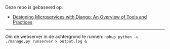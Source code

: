 Deze repo is gebaseerd op:
- [Designing Microservices with Django: An Overview of Tools and Practices](https://learning.oreilly.com/library/view/designing-microservices-with/9781484253588/html/481995_1_En_2_Chapter.xhtml)
----
Om de webserver in de achtergrond te runnen:
`nohup python -u ./manage.py runserver > output.log &`